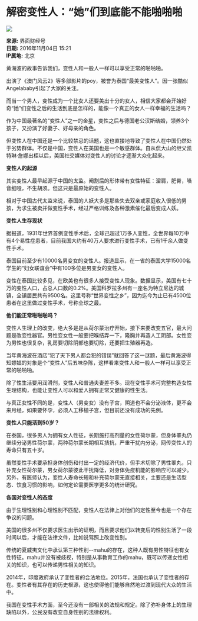 # 解密变性人：“她”们到底能不能啪啪啪

![](https://img.jiemian.com/userface/210x210/654/93/102210342-1428375655.png)

**来源:** 界面财经号  
**日期:** 2016年11月04日 15:21  
**IP属地:** 北京

黄海波的故事告诉我们，变性人和一般人一样可以享受正常的啪啪啪。

出演了《澳门风云2》等多部影片的poy，被誉为泰国“最美变性人”。因一张酷似Angelababy引起了大家的关注。

而当一个男人，变性成为一个比女人还要美出十分的女人，相信大家都会开始好奇“她”们变性之后的生活到底是怎样的，能像一个真正的女人一样幸福的生活吗？

作为中国最著名的“变性人”之一的金星，变性之后与德国老公汉斯结婚，领养3个孩子，又扮演了好妻子、好母亲的角色。

但变性人在中国还是一个比较禁忌的话题，这也直接地导致了变性人在中国仍然处于劣势群体。不仅是中国，变性人在美国也是一个敏感群体。自从侃大山的继父凯特琳·詹娜出柜以后，美国社交媒体对变性人的讨论才逐渐大众化起来。

**变性人的起源**

其实变性人最早起源于中国的太监。阉割后的形体带有女性特征：溜肩，肥臀，嗓音细哑，不生胡须。但这只是最原始的变性人。

相对于中国古代太监来说，泰国的人妖大多是那些失去双亲或家庭收入很低的男孩，为求生被卖并做变性手术，经过严格训练及各种激素催化最后变成人妖。

**变性人生存现状**

据报道，1931年世界首例变性手术后，全球己超过1万多人变性，全世界每10万中有4个易性症患者，目前我国大约有40万人要求进行变性手术，已有1千余人做变性手术。

泰国目前至少有10000名男变女的变性人。报道显示，在一省的泰国大学15000名学生的“妇女联谊会”中有100多位是男变女的变性人。

变性在泰国比较多见，在欧美也有很多人接受变性人现象。数据显示，美国有七十万的变性人口，占总人口数的0.2%。美国科罗拉多州有一座名为特立尼达的城镇，全镇居民共有9500名。这里号称“世界变性之乡”，因为迄今为止已有4500位患者在这里做过变性手术，号称全球之最。

**他们能正常啪啪啪吗？**

变性人生理上的改变，绝大多是是从荷尔蒙治疗开始，接下来要改变五官，最大问题是改变性器官。男性变女性一般要把喉结弄一下，隆胸并再造人工阴部。女性变为男性也很复杂，乳房要切除阴部也要切除，还要把生殖器再造。

当年黄海波在酒店“犯了天下男人都会犯的错误”就回答了这一谜题，最后黄海波得知嫖娼的对象是个“变性人”后五味杂陈，这样看来变性人和一般人一样可以享受正常的啪啪啪。

除了性生活要用润滑剂，变性人和普通夫妻差不多。现在变性手术可完整构造女性生理结构，也能让变性人可以和爱人拥有正常又健康的性生活。

与真正女性不同的是，变性人（男变女）没有子宫，阴道也不会分泌液体，更不会来月经，如果要怀孕，必须人工移植子宫，但目前还没有成功的先例。

**变性人只能活到50岁？**

在泰国，很多男人为拥有女人性征，长期施打高剂量的女性荷尔蒙，但身体睪丸仍继续分泌男性荷尔蒙，两种荷尔蒙长期相互拮抗，严重干扰内分泌，网传变性人的寿命只有五十岁。

虽然变性手术要承担身体创伤和付出一定的经济代价，但手术切除了男性睪丸，只补充女性荷尔蒙，男女荷尔蒙彼此干扰降低，对身体免疫机能的影响应可以减少。另外，有医师认为，变性人寿命长短和补充荷尔蒙无直接相关，主要还是生活型态、饮食习惯的影响，如何定论需要医学更多的统计研究。

**各国对变性人的态度**

由于生理性别和心理性别不匹配，变性人在法律上对他们的定性至今也是一个存在争议的问题。

美国的很多州不仅要求医生出示的证明，而且要求他们以转变后的性别生活了一段时间以后，才能在法律文件，比如说驾照上改变性别。

传统的夏威夷文化中承认第三种性别--mahu的存在，这种人既有男性特征也有女性特征。mahu并没有被歧视，特别是从事教育工作的mahu，既可以传递女性相关的知识，也可以传递男性相关的知识。

2014年，印度政府承认了变性者的合法地位。2015年，法国也承认了变性者的存在。变性者有其存在的历史根源，这也使得他们能够自然地过渡到现代大众的生活中。

我国在变性手术方面，至今还没有一部相关的法规和规定。除了弥补身体上的生理缺陷以外，公民没有改变自身性别的法律权利。
